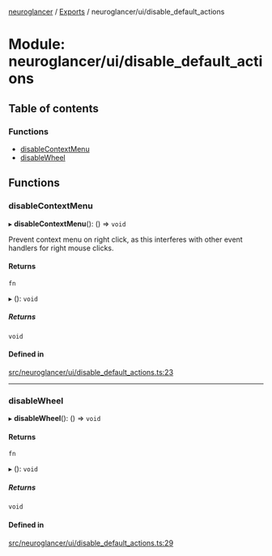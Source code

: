 [neuroglancer](../README.md) / [Exports](../modules.md) / neuroglancer/ui/disable\_default\_actions

# Module: neuroglancer/ui/disable\_default\_actions

## Table of contents

### Functions

- [disableContextMenu](neuroglancer_ui_disable_default_actions.md#disablecontextmenu)
- [disableWheel](neuroglancer_ui_disable_default_actions.md#disablewheel)

## Functions

### disableContextMenu

▸ **disableContextMenu**(): () => `void`

Prevent context menu on right click, as this interferes with other event handlers for right mouse
clicks.

#### Returns

`fn`

▸ (): `void`

##### Returns

`void`

#### Defined in

[src/neuroglancer/ui/disable_default_actions.ts:23](https://github.com/ActiveBrainAtlas2/neuroglancer/blob/91617476/src/neuroglancer/ui/disable_default_actions.ts#L23)

___

### disableWheel

▸ **disableWheel**(): () => `void`

#### Returns

`fn`

▸ (): `void`

##### Returns

`void`

#### Defined in

[src/neuroglancer/ui/disable_default_actions.ts:29](https://github.com/ActiveBrainAtlas2/neuroglancer/blob/91617476/src/neuroglancer/ui/disable_default_actions.ts#L29)
